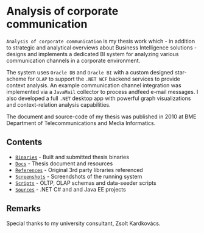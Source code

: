 # Analysis of corporate communication
`Analysis of corporate communication` is my thesis work
which - in addition to strategic and analytical overviews
about Business Intelligence solutions - designs and
implements a dedicated BI
system for analyzing various communication channels in a
corporate environment.

The system uses `Oracle DB` and `Oracle BI` with a custom
designed star-scheme for `OLAP` to support the `.NET WCF`
backend services to provide context analysis.
An example communication channel integration was implemented
via a `JavaMail` collector to process andfeed e-mail messages.
I also developed a full `.NET` desktop app with powerful
graph visualizations and context-relation analysis capabilities.

The document and source-code of my thesis was published in 2010
at BME Department of Telecommunications and Media Informatics.

## Contents
 - [`Binaries`](./Binaries) - Built and submitted thesis binaries
 - [`Docs`](./Docs) - Thesis document and resources
 - [`References`](./References) - Original 3rd party libraries referenced
 - [`Screenshots`](./Screenshots) - Screendshots of the running system
 - [`Scripts`](./Scripts) - OLTP, OLAP schemas and data-seeder scripts
 - [`Sources`](./Sources) - .NET C# and and Java EE projects

## Remarks
Special thanks to my university consultant, Zsolt Kardkovács.